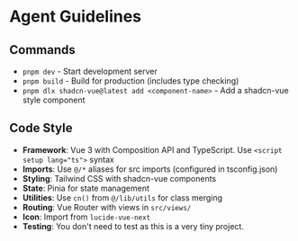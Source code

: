 # Agent Guidelines

## Commands

- `pnpm dev` - Start development server
- `pnpm build` - Build for production (includes type checking)
- `pnpm dlx shadcn-vue@latest add <component-name>` - Add a shadcn-vue style component


## Code Style

- **Framework**: Vue 3 with Composition API and TypeScript. Use `<script setup lang="ts">` syntax
- **Imports**: Use `@/*` aliases for src imports (configured in tsconfig.json)
- **Styling**: Tailwind CSS with shadcn-vue components
- **State**: Pinia for state management
- **Utilities**: Use `cn()` from `@/lib/utils` for class merging
- **Routing**: Vue Router with views in `src/views/`
- **Icon**: Import from `lucide-vue-next`
- **Testing**: You don't need to test as this is a very tiny project.
